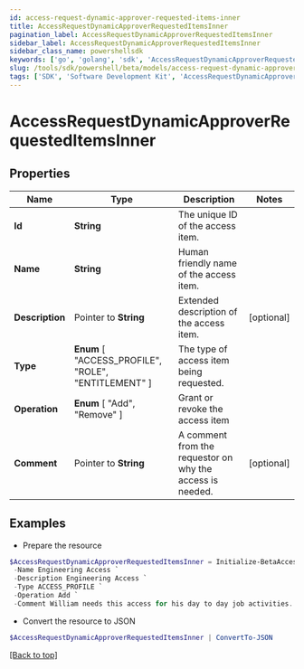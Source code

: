 ```yaml
---
id: access-request-dynamic-approver-requested-items-inner
title: AccessRequestDynamicApproverRequestedItemsInner
pagination_label: AccessRequestDynamicApproverRequestedItemsInner
sidebar_label: AccessRequestDynamicApproverRequestedItemsInner
sidebar_class_name: powershellsdk
keywords: ['go', 'golang', 'sdk', 'AccessRequestDynamicApproverRequestedItemsInner'] 
slug: /tools/sdk/powershell/beta/models/access-request-dynamic-approver-requested-items-inner
tags: ['SDK', 'Software Development Kit', 'AccessRequestDynamicApproverRequestedItemsInner']
---
```



# AccessRequestDynamicApproverRequestedItemsInner

## Properties

Name | Type | Description | Notes
------------ | ------------- | ------------- | -------------
**Id** |  **String** | The unique ID of the access item. | 
**Name** |  **String** | Human friendly name of the access item. | 
**Description** |  Pointer to **String** | Extended description of the access item. | [optional] 
**Type** |   **Enum** [  "ACCESS_PROFILE",    "ROLE",    "ENTITLEMENT" ] | The type of access item being requested. | 
**Operation** |   **Enum** [  "Add",    "Remove" ] | Grant or revoke the access item | 
**Comment** |  Pointer to **String** | A comment from the requestor on why the access is needed. | [optional] 

## Examples

- Prepare the resource
```powershell
$AccessRequestDynamicApproverRequestedItemsInner = Initialize-BetaAccessRequestDynamicApproverRequestedItemsInner  -Id 2c91808b6ef1d43e016efba0ce470904 `
 -Name Engineering Access `
 -Description Engineering Access `
 -Type ACCESS_PROFILE `
 -Operation Add `
 -Comment William needs this access for his day to day job activities.
```

- Convert the resource to JSON
```powershell
$AccessRequestDynamicApproverRequestedItemsInner | ConvertTo-JSON
```


[[Back to top]](#) 


